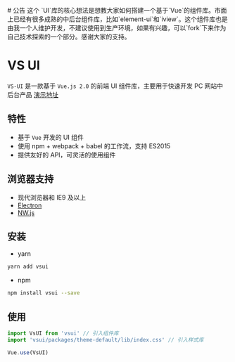 <p align="center">
  <a href="https://clearself.github.io/venus-ui/#/">
    <div class="icon"><i style="font-size:60px;color:#00965e;" class="iconfont icon-vuejs"></i></div>
  </a>
</p>
# 公告
这个 `UI`库的核心想法是想教大家如何搭建一个基于`Vue`的组件库。市面上已经有很多成熟的中后台组件库，比如`element-ui`和`iview`。这个组件库也是由我一个人维护开发，不建议使用到生产环境，如果有兴趣，可以`fork`下来作为自己技术探索的一个部分。感谢大家的支持。

# VS UI

`VS-UI` 是一款基于 `Vue.js 2.0` 的前端 UI 组件库，主要用于快速开发 PC 网站中后台产品
[演示地址](https://clearself.github.io/venus-ui/#/)

## 特性

- 基于 `Vue` 开发的 UI 组件
- 使用 npm + webpack + babel 的工作流，支持 ES2015
- 提供友好的 API，可灵活的使用组件

## 浏览器支持

- 现代浏览器和 IE9 及以上
- [Electron](http://electron.atom.io/)
- [NW.js](http://nwjs.io)

## 安装

- yarn

```bash
yarn add vsui
```

- npm

```bash
npm install vsui --save
```

## 使用

```js
import VsUI from 'vsui' // 引入组件库
import 'vsui/packages/theme-default/lib/index.css' // 引入样式库

Vue.use(VsUI)
```
